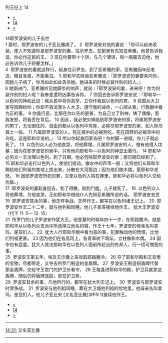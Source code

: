 ﻿





 列王纪上 14




* [<](bible/1KI13.md)
* [14](bible/1KI.md)
* [>](bible/1KI15.md)



 
14耶罗波安的儿子去世  
1 那时，耶罗波安的儿子亚比雅病了。 
2  耶罗波安对他的妻说：「你可以起来改装，使人不知道你是耶罗波安的妻，往示罗去，在那里有先知亚希雅。他曾告诉我说，你必作这民的王。 
3 现在你要带十个饼，与几个薄饼，和一瓶蜜去见他，他必告诉你儿子将要怎样。」  
4  耶罗波安的妻就这样行，起身往示罗去，到了亚希雅的家。亚希雅因年纪老迈，眼目发直，不能看见。 
5 耶和华先晓谕亚希雅说：「耶罗波安的妻要来问你，因她儿子病了，你当如此如此告诉她。她进来的时候必装作别的妇人。」  
6 她刚进门，亚希雅听见她脚步的响声，就说：「耶罗波安的妻，进来吧！你为何装作别的妇人呢？我奉差遣将凶事告诉你。 
7 你回去告诉耶罗波安说：『耶和华—以色列的神如此说：我从民中将你高举，立你作我民以色列的君， 
8 将国从大卫家夺回赐给你；你却不效法我仆人大卫，遵守我的诫命，一心顺从我，行我眼中看为正的事。 
9 你竟行恶，比那在你以先的更甚，为自己立了别神，铸了偶像，惹我发怒，将我丢在背后。 
10 因此，我必使灾祸临到耶罗波安的家，将属耶罗波安的男丁，无论困住的、自由的都从以色列中剪除，必除尽耶罗波安的家，如人除尽粪土一般。 
11 凡属耶罗波安的人，死在城中的必被狗吃，死在田野的必被空中的鸟吃。这是耶和华说的。』 
12 所以你起身回家去吧！你的脚一进城，你儿子就必死了。 
13  以色列众人必为他哀哭，将他葬埋。凡属耶罗波安的人，惟有他得入坟墓；因为在耶罗波安的家中，只有他向耶和华—以色列的神显出善行。 
14 耶和华必另立一王治理以色列。到了日期，他必剪除耶罗波安的家；那日期已经到了。 
15 耶和华必击打以色列人，使他们摇动，像水中的芦苇一般；又将他们从耶和华赐给他们列祖的美地上拔出来，分散在大河那边；因为他们做木偶，惹耶和华发怒。 
16 因耶罗波安所犯的罪，又使以色列人陷在罪里，耶和华必将以色列人交给仇敌。」  
17  耶罗波安的妻起身回去，到了得撒，刚到门槛，儿子就死了。 
18  以色列众人将他葬埋，为他哀哭，正如耶和华借他仆人先知亚希雅所说的话。 耶罗波安去世  
19  耶罗波安其余的事，他怎样争战，怎样作王，都写在以色列诸王记上。 
20  耶罗波安作王二十二年，就与他列祖同睡。他儿子拿答接续他作王。 犹大王罗波安 （代下
11·
5—
12·
15）  
21  所罗门的儿子罗波安作犹大王。他登基的时候年四十一岁，在耶路撒冷，就是耶和华从以色列众支派中所选择立他名的城，作王十七年。罗波安的母亲名叫拿玛，是亚扪人。 
22  犹大人行耶和华眼中看为恶的事，犯罪触动他的愤恨，比他们列祖更甚。 
23 因为他们在各高冈上，各青翠树下筑坛，立柱像和木偶。 
24 国中也有娈童。犹大人效法耶和华在以色列人面前所赶出的外邦人，行一切可憎恶的事。  
25  罗波安王第五年，埃及王示撒上来攻取耶路撒冷， 
26 夺了耶和华殿和王宫里的宝物，尽都带走，又夺去所罗门制造的金盾牌。 
27  罗波安王制造铜盾牌代替那金盾牌，交给守王宫门的护卫长看守。 
28 王每逢进耶和华的殿，护卫兵就拿这盾牌，随后仍将盾牌送回，放在护卫房。  
29  罗波安其余的事，凡他所行的，都写在犹大列王记上。 
30  罗波安与耶罗波安时常争战。 
31  罗波安与他列祖同睡，葬在大卫城他列祖的坟地里。他母亲名叫拿玛，是亚扪人。他儿子亚比央 [又名亚比雅](#FN 1)接续他作王。 
* [<](bible/1KI13.md)
* [14](bible/1KI.md)
* [>](bible/1KI15.md)





---


[14:31:](#V31)
又名亚比雅




---









